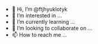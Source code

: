 - 👋 Hi, I’m @ftjhyuklotyk
- 👀 I’m interested in ...
- 🌱 I’m currently learning ...
- 💞️ I’m looking to collaborate on ...
- 📫 How to reach me ...

<!---
ftjhyuklotyk/ftjhyuklotyk is a ✨ special ✨ repository because its `README.md` (this file) appears on your GitHub profile.
You can click the Preview link to take a look at your changes.
--->
